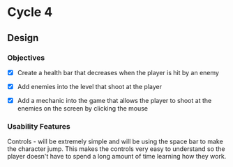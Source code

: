 # Cycle 4

## Design

### Objectives

* [x] Create a health bar that decreases when the player is hit by an enemy
* [x] Add enemies into the level that shoot at the player
* [x] Add a mechanic into the game that allows the player to shoot at the enemies on the screen by clicking the mouse



### Usability Features

Controls - will be extremely simple and will be using the space bar to make the character jump. This makes the controls very easy to understand so the player doesn't have to spend a long amount of time learning how they work.
